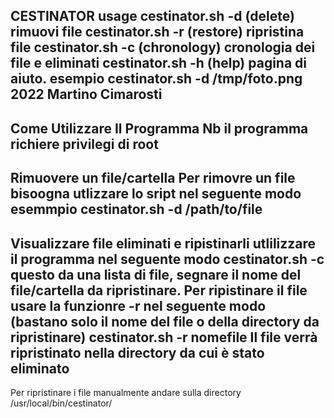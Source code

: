 CESTINATOR usage
cestinator.sh -d  (delete) rimuovi file
cestinator.sh -r (restore) ripristina file
cestinator.sh -c (chronology) cronologia dei file e eliminati
cestinator.sh -h (help) pagina di aiuto.
esempio cestinator.sh -d /tmp/foto.png
                                    2022 Martino Cimarosti
----------------------------------------------------------

Come Utilizzare Il Programma
Nb il programma richiere privilegi di root
-------------------------------
Rimuovere un file/cartella
Per rimovre un file bisoogna utlizzare lo sript nel seguente modo
esemmpio cestinator.sh -d /path/to/file
-------------------------------
Visualizzare file eliminati e ripistinarli
utlilizzare il programma nel seguente modo
cestinator.sh -c
questo da una lista di file, segnare il nome del file/cartella
da ripristinare.
Per ripistinare il file usare la funzionre -r nel seguente modo
(bastano solo il nome del file o della directory da ripristinare)
cestinator.sh -r nomefile
Il file verrà ripristinato nella directory da cui è stato eliminato
-----------------------------
Per ripristinare i file manualmente andare sulla directory
/usr/local/bin/cestinator/
